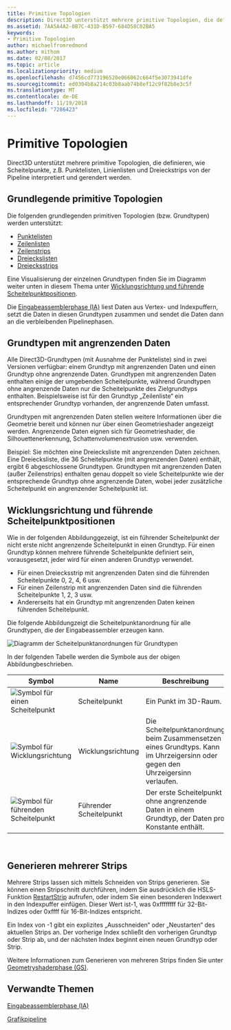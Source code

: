 ```yaml
---
title: Primitive Topologien
description: Direct3D unterstützt mehrere primitive Topologien, die definieren, wie Scheitelpunkte, z.B. Punktelisten, Zeilenlisten und Dreieckstrips von der Pipeline interpretiert und gerendert werden.
ms.assetid: 7AA5A4A2-0B7C-431D-B597-684D58C02BA5
keywords:
- Primitive Topologien
author: michaelfromredmond
ms.author: mithom
ms.date: 02/08/2017
ms.topic: article
ms.localizationpriority: medium
ms.openlocfilehash: d7456cd773196520e066062c664f5e3073941dfe
ms.sourcegitcommit: ed0304b8a214c03b8aab74b8ef12c9f82b8e3c5f
ms.translationtype: MT
ms.contentlocale: de-DE
ms.lasthandoff: 11/19/2018
ms.locfileid: "7286423"
---
```

# <a name="primitive-topologies"></a>Primitive Topologien


Direct3D unterstützt mehrere primitive Topologien, die definieren, wie Scheitelpunkte, z.B. Punktelisten, Linienlisten und Dreieckstrips von der Pipeline interpretiert und gerendert werden.

## <a name="span-idprimitivetypesspanspan-idprimitivetypesspanspan-idprimitivetypesspanbasic-primitive-topologies"></a><span id="Primitive_Types"></span><span id="primitive_types"></span><span id="PRIMITIVE_TYPES"></span>Grundlegende primitive Topologien


Die folgenden grundlegenden primitiven Topologien (bzw. Grundtypen) werden unterstützt:

-   [Punktelisten](point-lists.md)
-   [Zeilenlisten](line-lists.md)
-   [Zeilenstrips](line-strips.md)
-   [Dreieckslisten](triangle-lists.md)
-   [Dreiecksstrips](triangle-strips.md)

Eine Visualisierung der einzelnen Grundtypen finden Sie im Diagramm weiter unten in diesem Thema unter [Wicklungsrichtung und führende Scheitelpunktpositionen](#winding-direction-and-leading-vertex-positions).

Die [Eingabeassemblerphase (IA)](input-assembler-stage--ia-.md) liest Daten aus Vertex- und Indexpuffern, setzt die Daten in diesen Grundtypen zusammen und sendet die Daten dann an die verbleibenden Pipelinephasen.

## <a name="span-idprimitiveadjacencyspanspan-idprimitiveadjacencyspanspan-idprimitiveadjacencyspanprimitive-adjacency"></a><span id="Primitive_Adjacency"></span><span id="primitive_adjacency"></span><span id="PRIMITIVE_ADJACENCY"></span>Grundtypen mit angrenzenden Daten


Alle Direct3D-Grundtypen (mit Ausnahme der Punkteliste) sind in zwei Versionen verfügbar: einem Grundtyp mit angrenzenden Daten und einen Grundtyp ohne angrenzende Daten. Grundtypen mit angrenzenden Daten enthalten einige der umgebenden Scheitelpunkte, während Grundtypen ohne angrenzende Daten nur die Scheitelpunkte des Zielgrundtyps enthalten. Beispielsweise ist für den Grundtyp „Zeilenliste“ ein entsprechender Grundtyp vorhanden, der angrenzende Daten umfasst.

Grundtypen mit angrenzenden Daten stellen weitere Informationen über die Geometrie bereit und können nur über einen Geometrieshader angezeigt werden. Angrenzende Daten eignen sich für Geometrieshader, die Silhouettenerkennung, Schattenvolumenextrusion usw. verwenden.

Beispiel: Sie möchten eine Dreiecksliste mit angrenzenden Daten zeichnen. Eine Dreiecksliste, die 36 Scheitelpunkte (mit angrenzenden Daten) enthält, ergibt 6 abgeschlossene Grundtypen. Grundtypen mit angrenzenden Daten (außer Zeilenstrips) enthalten genau doppelt so viele Scheitelpunkte wie der entsprechende Grundtyp ohne angrenzende Daten, wobei jeder zusätzliche Scheitelpunkt ein angrenzender Scheitelpunkt ist.

## <a name="span-idwindingdirectionandleadingvertexpositionsspanspan-idwindingdirectionandleadingvertexpositionsspanspan-idwindingdirectionandleadingvertexpositionsspanspan-idwinding-direction-and-leading-vertex-positionsspanwinding-direction-and-leading-vertex-positions"></a><span id="Winding_Direction_and_Leading_Vertex_Positions"></span><span id="winding_direction_and_leading_vertex_positions"></span><span id="WINDING_DIRECTION_AND_LEADING_VERTEX_POSITIONS"></span><span id="winding-direction-and-leading-vertex-positions"></span>Wicklungsrichtung und führende Scheitelpunktpositionen


Wie in der folgenden Abbildunggezeigt, ist ein führender Scheitelpunkt der nicht erste nicht angrenzende Scheitelpunkt in einen Grundtyp. Für einen Grundtyp können mehrere führende Scheitelpunkte definiert sein, vorausgesetzt, jeder wird für einen anderen Grundtyp verwendet.

-   Für einen Dreiecksstrip mit angrenzenden Daten sind die führenden Scheitelpunkte 0, 2, 4, 6 usw.
-   Für einen Zeilenstrip mit angrenzenden Daten sind die führenden Scheitelpunkte 1, 2, 3 usw.
-   Andererseits hat ein Grundtyp mit angrenzenden Daten keinen führenden Scheitelpunkt.

Die folgende Abbildungzeigt die Scheitelpunktanordnung für alle Grundtypen, die der Eingabeassembler erzeugen kann.

![Diagramm der Scheitelpunktanordnungen für Grundtypen](images/d3d10-primitive-topologies.png)

In der folgenden Tabelle werden die Symbole aus der obigen Abbildungbeschrieben.

| Symbol                                                                                   | Name              | Beschreibung                                                                         |
|------------------------------------------------------------------------------------------|-------------------|-------------------------------------------------------------------------------------|
| ![Symbol für einen Scheitelpunkt](images/d3d10-primitive-topologies-vertex.png)                     | Scheitelpunkt            | Ein Punkt im 3D-Raum.                                                                |
| ![Symbol für Wicklungsrichtung](images/d3d10-primitive-topologies-winding-direction.png) | Wicklungsrichtung | Die Scheitelpunktanordnung beim Zusammensetzen eines Grundtyps. Kann im Uhrzeigersinn oder gegen den Uhrzeigersinn verlaufen. |
| ![Symbol für führenden Scheitelpunkt](images/d3d10-primitive-topologies-leading-vertex.png)       | Führender Scheitelpunkt    | Der erste Scheitelpunkt ohne angrenzende Daten in einem Grundtyp, der Daten pro Konstante enthält.       |

 

## <a name="span-idgeneratingmultiplestripsspanspan-idgeneratingmultiplestripsspanspan-idgeneratingmultiplestripsspangenerating-multiple-strips"></a><span id="Generating_Multiple_Strips"></span><span id="generating_multiple_strips"></span><span id="GENERATING_MULTIPLE_STRIPS"></span>Generieren mehrerer Strips


Mehrere Strips lassen sich mittels Schneiden von Strips generieren. Sie können einen Stripschnitt durchführen, indem Sie ausdrücklich die HSLS-Funktion [RestartStrip](https://msdn.microsoft.com/library/windows/desktop/bb509660) aufrufen, oder indem Sie einen besonderen Indexwert in den Indexpuffer einfügen. Dieser Wert ist-1, was 0xffffffff für 32-Bit-Indizes oder 0xffff für 16-Bit-Indizes entspricht.

Ein Index von -1 gibt ein explizites „Ausschneiden“ oder „Neustarten“ des aktuellen Strips an. Der vorherige Index schließt den vorherigen Grundtyp oder Strip ab, und der nächsten Index beginnt einen neuen Grundtyp oder Strip.

Weitere Informationen zum Generieren von mehreren Strips finden Sie unter [Geometryshaderphase (GS)](geometry-shader-stage--gs-.md).

## <a name="span-idrelated-topicsspanrelated-topics"></a><span id="related-topics"></span>Verwandte Themen


[Eingabeassemblerphase (IA)](input-assembler-stage--ia-.md)

[Grafikpipeline](graphics-pipeline.md)

 

 




